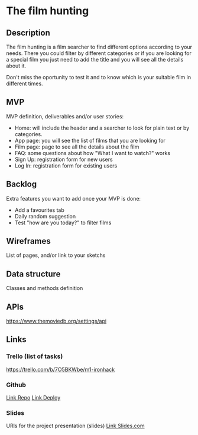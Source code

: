 # The film hunting

## Description
The film hunting is a film searcher to find different options according to your needs. There you could filter by different categories or if you are looking for a special film you just need to add the title and you will see all the details about it.

Don't miss the oportunity to test it and to know which is your suitable film in different times. 


## MVP 
MVP definition, deliverables and/or user stories:
- Home: will include the header and a searcher to look for plain text or by categories.
- App page: you will see the list of films that you are looking for
- Film page: page to see all the details about the film
- FAQ: some questions about how "What I want to watch?" works
- Sign Up: registration form for new users
- Log In: registration form for existing users


## Backlog    
Extra features you want to add once your MVP is done:
- Add a favourites tab
- Daily random suggestion
- Test "how are you today?" to filter films


## Wireframes    
List of pages, and/or link to your sketchs


## Data structure
Classes and methods definition


## APIs
https://www.themoviedb.org/settings/api

## Links


### Trello (list of tasks)
https://trello.com/b/7O5BKWbe/m1-ironhack


### Github
[Link Repo](https://github.com/CarlaNavia/whatIwanttowatch)
[Link Deploy](http://github.com)


### Slides
URls for the project presentation (slides)
[Link Slides.com](http://slides.com)
